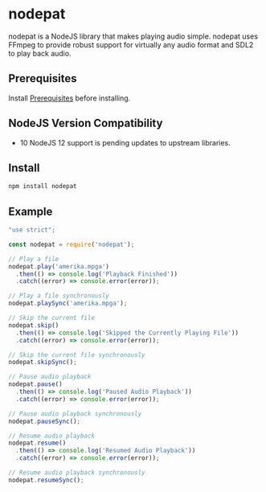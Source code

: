 # nodepat
nodepat is a NodeJS library that makes playing audio simple. nodepat uses FFmpeg to provide 
robust support for virtually any audio format and SDL2 to play back audio.

## Prerequisites
Install [Prerequisites](https://github.com/tnewman/pat#Prerequisites) before installing.

## NodeJS Version Compatibility
- 10
NodeJS 12 support is pending updates to upstream libraries.

## Install
```bash
npm install nodepat
```

## Example
```javascript
"use strict";

const nodepat = require('nodepat');

// Play a file
nodepat.play('amerika.mpga')
  .then(() => console.log('Playback Finished'))
  .catch((error) => console.error(error));

// Play a file synchronously
nodepat.playSync('amerika.mpga');

// Skip the current file
nodepat.skip()
  .then(() => console.log('Skipped the Currently Playing File'))
  .catch((error) => console.error(error));

// Skip the current file synchronously
nodepat.skipSync();

// Pause audio playback
nodepat.pause()
  .then(() => console.log('Paused Audio Playback'))
  .catch((error) => console.error(error));

// Pause audio playback synchronously
nodepat.pauseSync();

// Resume audio playback
nodepat.resume()
  .then(() => console.log('Resumed Audio Playback'))
  .catch((error) => console.error(error));

// Resume audio playback synchronously
nodepat.resumeSync();
```
